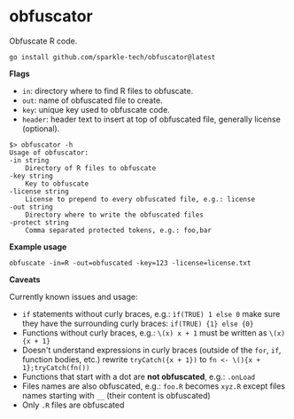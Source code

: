# obfuscator

Obfuscate R code.

```
go install github.com/sparkle-tech/obfuscator@latest
```

__Flags__

- `in`: directory where to find R files to obfuscate.
- `out`: name of obfuscated file to create.
- `key`: unique key used to obfuscate code.
- `header`: header text to insert at top of obfuscated file, generally license (optional).

```
$> obfuscator -h
Usage of obfuscator:
-in string
    Directory of R files to obfuscate
-key string
    Key to obfuscate
-license string
    License to prepend to every obfuscated file, e.g.: license
-out string
    Directory where to write the obfuscated files
-protect string
    Comma separated protected tokens, e.g.: foo,bar
```

__Example usage__

```
obfuscate -in=R -out=obfuscated -key=123 -license=license.txt
```

__Caveats__

Currently known issues and usage:

- `if` statements without curly braces, e.g.: `ìf(TRUE) 1 else 0`
make sure they have the surrounding curly braces: `if(TRUE) {1} else {0}`
- Functions without curly braces, e.g.: `\(x) x + 1` must be written as `\(x) {x + 1}`
- Doesn't understand expressions in curly braces (outside of the `for`, `if`, function bodies, etc.)
rewrite `tryCatch({x + 1})` to `fn <- \(){x + 1};tryCatch(fn())`
- Functions that start with a dot are __not obfuscated__, e.g.: `.onLoad`
- Files names are also obfuscated, e.g.: `foo.R` becomes `xyz.R` except files names 
starting with `__` (their content is obfuscated)
- Only `.R` files are obfuscated
